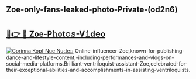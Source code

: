 ## Zoe-only-fans​-leaked-photo​-Private-(od2n6)


# <h2><a href="https://mediaupload.pro?title=Zoe&ref=git">🔗👉 🔴 Zoe-P𝚑ot𝚘𝚜-V𝚒d𝚎o</a></h2>

[![Corinna Kopf Nue Nu𝚍e𝚜](https://i.imgur.com/0qMVB7G.gif)](https://mediaupload.pro?title=Zoe&ref=git)
Online-influencer-Zoe,known-for-publishing-dance-and-lifestyle-content,-including-performances-and-vlogs-on-social-media-platforms.Brilliant-ventriloquist-assistant-Zoe,celebrated-for-their-exceptional-abilities-and-accomplishments-in-assisting-ventriloquists.  